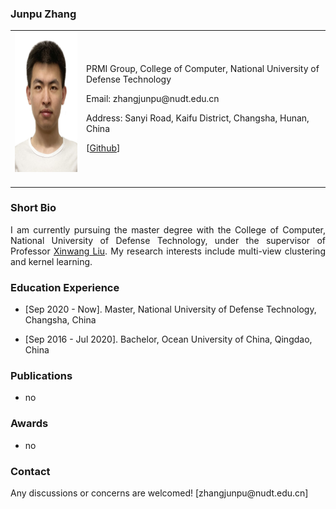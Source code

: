 <!-- ## Welcome to GitHub Pages -->

### Junpu Zhang

<table class="imgtable">
  <tr>
    <td>
      <img src="/image.jpg" alt="Junpu Zhang" width="160px" height="224px" />&nbsp;
    </td>
    <td align="left">
      <p junpuzhang.github.io>PRMI Group, College of Computer, National University of Defense Technology</p>
      <p>Email: zhangjunpu@nudt.edu.cn</p>
      <p>Address: Sanyi Road, Kaifu District, Changsha, Hunan, China</p>
      <p>[<a href="https://github.com/junpuzhang">Github</a>]</p>
    </td>
 </tr>
</table>

### Short Bio
  <p align = "justify">I am currently pursuing the master degree with the College of Computer, National University of Defense Technology, under the supervisor of Professor <a href="https://xinwangliu.github.io/">Xinwang Liu</a>. My research interests include multi-view clustering and kernel learning.</p>
  
### Education Experience
  <ul>
    <li> 
      <p>[Sep 2020 - Now]. Master, National University of Defense Technology, Changsha, China </p>
    </li>
  </ul>
<ul>
    <li> 
      <p>[Sep 2016 - Jul 2020]. Bachelor, Ocean University of China, Qingdao, China </p>
    </li>
  </ul>

### Publications
   <ul>
    <li> 
      <p align = "justify"> no </p>
    </li>
  </ul>

### Awards
   <ul>
    <li> 
      <p align = "justify"> no </p>
    </li>
  </ul>

### Contact
<p>Any discussions or concerns are welcomed! [zhangjunpu@nudt.edu.cn]</p>
